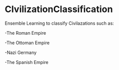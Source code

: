 # CIvilizationClassification
Ensemble Learning to classify Civilazations such as:

-The Roman Empire

-The Ottoman Empire

-Nazi Germany

-The Spanish Empire
